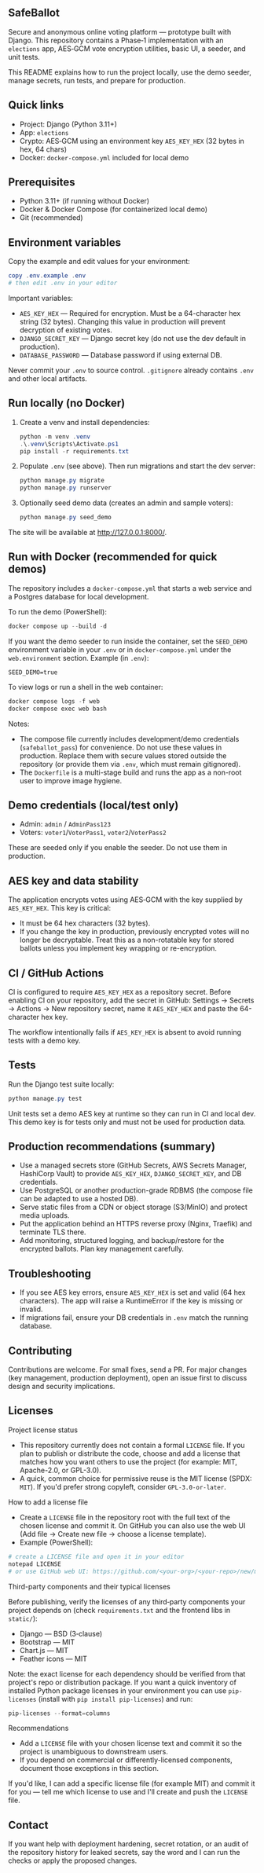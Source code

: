 ## SafeBallot

Secure and anonymous online voting platform — prototype built with Django. This repository contains a Phase‑1 implementation with an `elections` app, AES‑GCM vote encryption utilities, basic UI, a seeder, and unit tests.

This README explains how to run the project locally, use the demo seeder, manage secrets, run tests, and prepare for production.

## Quick links

- Project: Django (Python 3.11+)
- App: `elections`
- Crypto: AES‑GCM using an environment key `AES_KEY_HEX` (32 bytes in hex, 64 chars)
- Docker: `docker-compose.yml` included for local demo

## Prerequisites

- Python 3.11+ (if running without Docker)
- Docker & Docker Compose (for containerized local demo)
- Git (recommended)

## Environment variables

Copy the example and edit values for your environment:

```powershell
copy .env.example .env
# then edit .env in your editor
```

Important variables:

- `AES_KEY_HEX` — Required for encryption. Must be a 64-character hex string (32 bytes). Changing this value in production will prevent decryption of existing votes.
- `DJANGO_SECRET_KEY` — Django secret key (do not use the dev default in production).
- `DATABASE_PASSWORD` — Database password if using external DB.

Never commit your `.env` to source control. `.gitignore` already contains `.env` and other local artifacts.

## Run locally (no Docker)

1. Create a venv and install dependencies:

    ```powershell
    python -m venv .venv
    .\.venv\Scripts\Activate.ps1
    pip install -r requirements.txt
    ```

2. Populate `.env` (see above). Then run migrations and start the dev server:

    ```powershell
    python manage.py migrate
    python manage.py runserver
    ```

3. Optionally seed demo data (creates an admin and sample voters):

    ```powershell
    python manage.py seed_demo
    ```

The site will be available at http://127.0.0.1:8000/.

## Run with Docker (recommended for quick demos)

The repository includes a `docker-compose.yml` that starts a web service and a Postgres database for local development.

To run the demo (PowerShell):

```powershell
docker compose up --build -d
```

If you want the demo seeder to run inside the container, set the `SEED_DEMO` environment variable in your `.env` or in `docker-compose.yml` under the `web.environment` section. Example (in `.env`):

```text
SEED_DEMO=true
```

To view logs or run a shell in the web container:

```powershell
docker compose logs -f web
docker compose exec web bash
```

Notes:

- The compose file currently includes development/demo credentials (`safeballot_pass`) for convenience. Do not use these values in production. Replace them with secure values stored outside the repository (or provide them via `.env`, which must remain gitignored).
- The `Dockerfile` is a multi-stage build and runs the app as a non-root user to improve image hygiene.

## Demo credentials (local/test only)

- Admin: `admin` / `AdminPass123`
- Voters: `voter1`/`VoterPass1`, `voter2`/`VoterPass2`

These are seeded only if you enable the seeder. Do not use them in production.

## AES key and data stability

The application encrypts votes using AES‑GCM with the key supplied by `AES_KEY_HEX`. This key is critical:

- It must be 64 hex characters (32 bytes).
- If you change the key in production, previously encrypted votes will no longer be decryptable. Treat this as a non-rotatable key for stored ballots unless you implement key wrapping or re-encryption.

## CI / GitHub Actions

CI is configured to require `AES_KEY_HEX` as a repository secret. Before enabling CI on your repository, add the secret in GitHub: Settings → Secrets → Actions → New repository secret, name it `AES_KEY_HEX` and paste the 64-character hex key.

The workflow intentionally fails if `AES_KEY_HEX` is absent to avoid running tests with a demo key.

## Tests

Run the Django test suite locally:

```powershell
python manage.py test
```

Unit tests set a demo AES key at runtime so they can run in CI and local dev. This demo key is for tests only and must not be used for production data.

## Production recommendations (summary)

- Use a managed secrets store (GitHub Secrets, AWS Secrets Manager, HashiCorp Vault) to provide `AES_KEY_HEX`, `DJANGO_SECRET_KEY`, and DB credentials.
- Use PostgreSQL or another production-grade RDBMS (the compose file can be adapted to use a hosted DB).
- Serve static files from a CDN or object storage (S3/MinIO) and protect media uploads.
- Put the application behind an HTTPS reverse proxy (Nginx, Traefik) and terminate TLS there.
- Add monitoring, structured logging, and backup/restore for the encrypted ballots. Plan key management carefully.

## Troubleshooting

- If you see AES key errors, ensure `AES_KEY_HEX` is set and valid (64 hex characters). The app will raise a RuntimeError if the key is missing or invalid.
- If migrations fail, ensure your DB credentials in `.env` match the running database.

## Contributing

Contributions are welcome. For small fixes, send a PR. For major changes (key management, production deployment), open an issue first to discuss design and security implications.

## Licenses

Project license status

- This repository currently does not contain a formal `LICENSE` file. If you plan to publish or distribute the code, choose and add a license that matches how you want others to use the project (for example: MIT, Apache-2.0, or GPL-3.0).
- A quick, common choice for permissive reuse is the MIT license (SPDX: `MIT`). If you'd prefer strong copyleft, consider `GPL-3.0-or-later`.

How to add a license file

- Create a `LICENSE` file in the repository root with the full text of the chosen license and commit it. On GitHub you can also use the web UI (Add file → Create new file → choose a license template).
- Example (PowerShell):

```powershell
# create a LICENSE file and open it in your editor
notepad LICENSE
# or use GitHub web UI: https://github.com/<your-org>/<your-repo>/new/main?filename=LICENSE
```

Third-party components and their typical licenses

Before publishing, verify the licenses of any third‑party components your project depends on (check `requirements.txt` and the frontend libs in `static/`):

- Django — BSD (3‑clause)
- Bootstrap — MIT
- Chart.js — MIT
- Feather icons — MIT

Note: the exact license for each dependency should be verified from that project's repo or distribution package. If you want a quick inventory of installed Python package licenses in your environment you can use `pip-licenses` (install with `pip install pip-licenses`) and run:

```powershell
pip-licenses --format=columns
```

Recommendations

- Add a `LICENSE` file with your chosen license text and commit it so the project is unambiguous to downstream users.
- If you depend on commercial or differently-licensed components, document those exceptions in this section.

If you'd like, I can add a specific license file (for example MIT) and commit it for you — tell me which license to use and I'll create and push the `LICENSE` file.

## Contact

If you want help with deployment hardening, secret rotation, or an audit of the repository history for leaked secrets, say the word and I can run the checks or apply the proposed changes.

